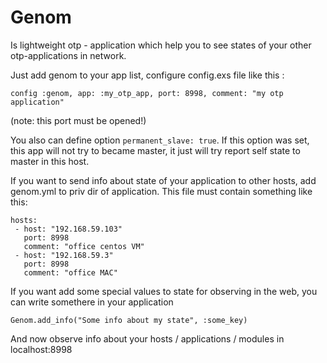 Genom
=====

Is lightweight otp - application which help you to see states of your other otp-applications in network.

Just add genom to your app list, configure config.exs file like this :

```
config :genom, app: :my_otp_app, port: 8998, comment: "my otp application"
```
(note: this port must be opened!)

You also can define option ```permanent_slave: true```. If this option was set, this app will not try to became master, it just will try report self state to master in this host.

If you want to send info about state of your application to other hosts, add genom.yml to priv dir of application.  This file must contain something like this:

```
hosts:
 - host: "192.168.59.103"
   port: 8998
   comment: "office centos VM"
 - host: "192.168.59.3"
   port: 8998
   comment: "office MAC"
```

If you want add some special values to state for observing in the web, you can write somethere in your application

```
Genom.add_info("Some info about my state", :some_key)
```

And now observe info about your hosts / applications / modules in localhost:8998